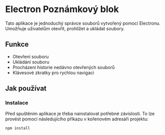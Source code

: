 # Electron Poznámkový blok

Tato aplikace je jednoduchý správce souborů vytvořený pomocí Electronu. Umožňuje uživatelům otevřít, prohlížet a ukládat soubory.

## Funkce

- Otevření souboru
- Ukládání souboru
- Procházení historie nedávno otevřených souborů
- Klávesové zkratky pro rychlou navigaci

## Jak používat

### Instalace

Před spuštěním aplikace je třeba nainstalovat potřebné závislosti. To lze provést pomocí následujícího příkazu v kořenovém adresáři projektu:

```bash
npm install
